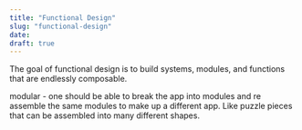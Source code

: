 ```yaml
---
title: "Functional Design"
slug: "functional-design"
date: 
draft: true
---
```

The goal of functional design is to build systems, modules, and functions that
are endlessly composable.

modular - one should be able to break the app into modules and re assemble the
same modules to make up a different app. Like puzzle pieces that can be
assembled into many different shapes.

